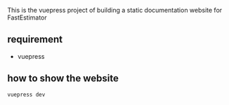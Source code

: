 This is the vuepress project of building a static documentation website for FastEstimator

## requirement 
* vuepress

## how to show the website
``` bash 
vuepress dev
```





